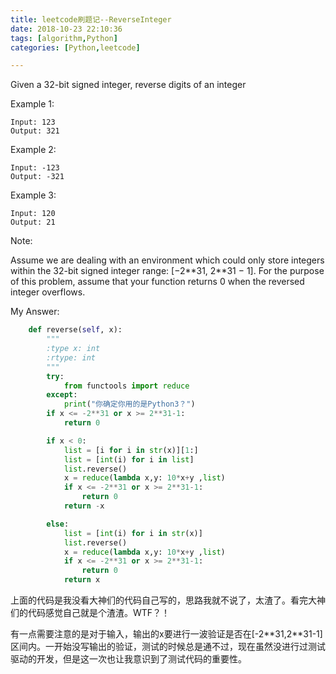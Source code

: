 ```yaml
---
title: leetcode刷题记--ReverseInteger
date: 2018-10-23 22:10:36
tags: [algorithm,Python]
categories: [Python,leetcode]

---
```

Given a 32-bit signed integer, reverse digits of an integer

Example 1:
```
Input: 123
Output: 321
```

Example 2:
```
Input: -123
Output: -321
```

Example 3:
```
Input: 120
Output: 21
```

Note:

Assume we are dealing with an environment which could only store integers within the 32-bit signed integer range: [−2\*\*31,  2\*\*31 − 1]. For the purpose of this problem, assume that your function returns 0 when the reversed integer overflows.

<!-- more-->

My Answer:
```Python
    def reverse(self, x):
        """
        :type x: int
        :rtype: int
        """
        try:
            from functools import reduce
        except:
            print("你确定你用的是Python3？")
        if x <= -2**31 or x >= 2**31-1:
            return 0

        if x < 0:                
            list = [i for i in str(x)][1:]
            list = [int(i) for i in list]
            list.reverse()
            x = reduce(lambda x,y: 10*x+y ,list)
            if x <= -2**31 or x >= 2**31-1:
                return 0
            return -x

        else:
            list = [int(i) for i in str(x)]
            list.reverse()
            x = reduce(lambda x,y: 10*x+y ,list)
            if x <= -2**31 or x >= 2**31-1:
                return 0
            return x
```

上面的代码是我没看大神们的代码自己写的，思路我就不说了，太渣了。看完大神们的代码感觉自己就是个渣渣。WTF？！

有一点需要注意的是对于输入，输出的x要进行一波验证是否在[-2\*\*31,2\*\*31-1]区间内。一开始没写输出的验证，测试的时候总是通不过，现在虽然没进行过测试驱动的开发，但是这一次也让我意识到了测试代码的重要性。
